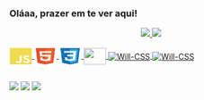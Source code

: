 ### Oláaa, prazer em te ver aqui!

<div align="center">
  <a href="https://github.com/wwilliamsantana">
  <img height="180em" src="https://github-readme-stats.vercel.app/api?username=wwilliamsantana&show_icons=true&theme=dark&include_all_commits=true&count_private=true"/>
  <img height="180em" src="https://github-readme-stats.vercel.app/api/top-langs/?username=wwilliamsantana&layout=compact&langs_count=7&theme=dark"/>
</div>

<div style="display: inline_block;"><br>
  <img align="center" alt="Will-Js" height="30" width="40" src="https://raw.githubusercontent.com/devicons/devicon/master/icons/javascript/javascript-plain.svg">
  <img align="center" alt="Will-HTML" height="30" width="40" src="https://raw.githubusercontent.com/devicons/devicon/master/icons/html5/html5-original.svg">
  <img align="center" alt="Will-CSS" height="30" width="40" src="https://raw.githubusercontent.com/devicons/devicon/master/icons/css3/css3-original.svg">
  <img align="center" height= "30" width="40" src="https://cdn.jsdelivr.net/gh/devicons/devicon/icons/react/react-original.svg" />   
  <img align="center" alt="Will-CSS" height= "30" width="40" src="https://cdn.jsdelivr.net/gh/devicons/devicon/icons/typescript/typescript-original.svg">
  <img align="center" alt="Will-CSS" height= "80" width="70" src="https://cdn.jsdelivr.net/gh/devicons/devicon/icons/nodejs/nodejs-original-wordmark.svg">
  </div>
  
  ##
  
  <div> 
    <a href="https://instagram.com/wwilliamsantana" target="_blank"><img src="https://img.shields.io/badge/-Instagram-%23E4405F?style=for-the-badge&logo=instagram&logoColor=white" target="_blank"></a>
    <a href = "mailto:euwilliamsantana@gmail.com"><img src="https://img.shields.io/badge/-Gmail-%23333?style=for-the-badge&logo=gmail&logoColor=white" target="_blank"></a>
    <a href="https://www.linkedin.com/in/wwilliamsantana" target="_blank"><img src="https://img.shields.io/badge/-LinkedIn-%230077B5?style=for-the-badge&logo=linkedin&logoColor=white" target="_blank"></a> 
  </div>

